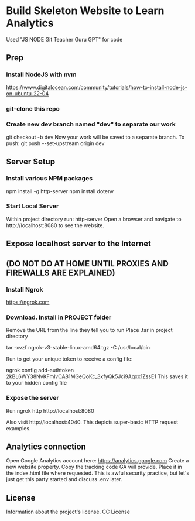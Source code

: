# Build Skeleton Website to Learn Analytics

Used "JS NODE Git Teacher Guru GPT" for code

## Prep
### Install NodeJS with nvm
https://www.digitalocean.com/community/tutorials/how-to-install-node-js-on-ubuntu-22-04

### git-clone this repo
### Create new dev branch named "dev" to separate our work
git checkout -b dev
Now your work will be saved to a separate branch. To push: git push  --set-upstream origin dev

## Server Setup
### Install various NPM packages

npm install -g http-server
npm install dotenv

### Start Local Server

Within project directory run:
http-server
Open a browser and navigate to http://localhost:8080 to see the website.


## Expose localhost server to the Internet 
## (DO NOT DO AT HOME UNTIL PROXIES AND FIREWALLS ARE EXPLAINED)

### Install Ngrok

https://ngrok.com

### Download. Install in PROJECT folder

Remove the URL from the line they tell you to run
Place .tar in project directory

tar -xvzf ngrok-v3-stable-linux-amd64.tgz -C /usr/local/bin

Run to get your unique token to receive a config file:

ngrok config add-authtoken 2kBL6WY38NvKFmlvCA81MGeQoKc_3xfyQk5Jci9Aqxx1ZssE1
This saves it to your hidden config file

### Expose the server

Run
ngrok http http://localhost:8080

Also visit http://localhost:4040. This depicts super-basic HTTP request examples. 

## Analytics connection
Open Google Analytics account here: https://analytics.google.com
Create a new website property. 
Copy the tracking code GA will provide. 
Place it in the index.html file where requested.
This is awful security practice, but let's just get this party started and discuss .env later.

## License

Information about the project's license.
CC License